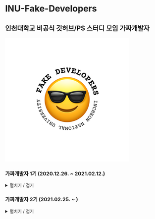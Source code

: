 # INU-Fake-Developers
## 인천대학교 비공식 깃허브/PS 스터디 모임 가짜개발자  
![](https://github.com/INU-Fake-Developers/INU-Fake-Developers/blob/main/img/fake_developers_logo.png "가짜개발자 로고")  
 


### 가짜개발자 1기 (2020.12.26. ~ 2021.02.12.)  
<details>
<summary>펼치기 / 접기</summary>
<div markdown="1">  
<br/>

<details>
<summary>일정 보기</summary>
<div markdown="1">  
   
|날짜|내용|
|:---:|:---:|
|2020.11.11.|1기 모집 시작|
|2020.12.26.|[0번째 모임]()|
|2021.01.03.|[1번째 모임]()|
|2021.01.10.|[2번째 모임]()|
|2021.01.17.|[3번째 모임]()|
|2021.01.22.|[4번째 모임]()| 
|2021.01.29.|[5번째 모임]()|
|2021.02.05.|[6번째 모임]()|
|2021.02.12.|[7번째 모임]()|  
   
   </div>
</details>  

<details>
<summary>멤버 보기</summary>
<div markdown="1">  
  
- [박가연](https://github.com/gayeonP)
- [유지수](https://github.com/ryuspace)
- [윤세휘](https://github.com/Beatriz-Yun)
- [이도현](https://github.com/ksmfou98)
- [이윤주](https://github.com/JOO0331)
- [이상훈](https://github.com/Leesanghun19)
- [이소현](https://github.com/hyeon12)
- [이승규]()
- [송병준](https://github.com/potados99)
- [송채원](https://github.com/chawani)
- [송춘근](https://github.com/similar207)
- [전지희](https://github.com/GHeeJeon)
</div>
</details>
  
   </div>
</details>  


### 가짜개발자 2기 (2021.02.25. ~ )  
<details>
<summary>펼치기 / 접기</summary>
<div markdown="1">  
<br/>

<details>
<summary>일정 보기</summary>
<div markdown="1">  
   
|날짜|내용|
|:---:|:---:|
|2021.02.10.|2기 모집 시작|
|2021.02.25.|[0번째 모임]()|
|2021.|[1번째 모임]()|
|2021.|[2번째 모임]()|
|2021.|[3번째 모임]()|
|2021.|[4번째 모임]()| 
|2021.|[5번째 모임]()|
|2021.|[6번째 모임]()|
|2021.|[7번째 모임]()|  

   </div>
</details>  
  
<details>
<summary>멤버 보기</summary>
<div markdown="1">  
  
- 

</div>
</details>
  
   </div>
</details>  
